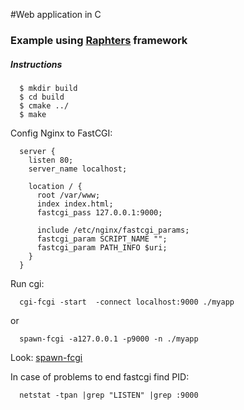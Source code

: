 #Web application in C

### Example using [Raphters](https://github.com/DanielWaterworth/Raphters) framework

##### Instructions

      $ mkdir build
      $ cd build
      $ cmake ../
      $ make

Config Nginx to FastCGI:

      server {
        listen 80;
        server_name localhost;

        location / {
          root /var/www;
          index index.html;
          fastcgi_pass 127.0.0.1:9000;

          include /etc/nginx/fastcgi_params;
          fastcgi_param SCRIPT_NAME "";
          fastcgi_param PATH_INFO $uri;
        }
      }

Run cgi:

      cgi-fcgi -start  -connect localhost:9000 ./myapp

or

      spawn-fcgi -a127.0.0.1 -p9000 -n ./myapp

Look:
[spawn-fcgi](https://github.com/lighttpd/spawn-fcgi)

In case of problems to end fastcgi find PID:

      netstat -tpan |grep "LISTEN" |grep :9000
